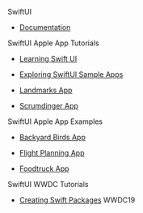 SwiftUI

* [Documentation](https://developer.apple.com/xcode/swiftui/)

SwiftUI Apple App Tutorials

* [Learning Swift UI](https://developer.apple.com/tutorials/swiftui-concepts)

* [Exploring SwiftUI Sample Apps](https://developer.apple.com/tutorials/Sample-Apps)

* [Landmarks App](https://developer.apple.com/tutorials/swiftui/creating-and-combining-views)

* [Scrumdinger App](https://developer.apple.com/tutorials/app-dev-training/getting-started-with-scrumdinger)

SwiftUI Apple App Examples

* [Backyard Birds App](https://developer.apple.com/documentation/swiftui/backyard-birds-sample)

* [Flight Planning App](https://developer.apple.com/documentation/weatherkit/fetching_weather_forecasts_with_weatherkit)

* [Foodtruck App](https://developer.apple.com/documentation/swiftui/food_truck_building_a_swiftui_multiplatform_app)

SwiftUI WWDC Tutorials

* [Creating Swift Packages](https://developer.apple.com/videos/play/wwdc2019/410) WWDC19
